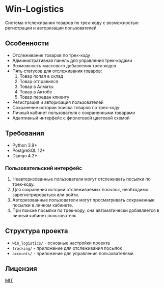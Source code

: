 # Win-Logistics

Система отслеживания товаров по трек-коду с возможностью регистрации и авторизации пользователей.

## Особенности

- Отслеживание товаров по трек-коду
- Административная панель для управления трек-кодами
- Возможность массового добавления трек-кодов
- Пять статусов для отслеживания товаров:
  1. Товар попал в склад
  2. Товар отправился
  3. Товар в Алматы
  4. Товар в Актобе
  5. Товар передан клиенту
- Регистрация и авторизация пользователей
- Сохранение истории поиска товаров по трек-коду
- Личный кабинет пользователя с сохраненными товарами
- Адаптивный интерфейс с фиолетовой цветовой схемой

## Требования

- Python 3.8+
- PostgreSQL 12+
- Django 4.2+

### Пользовательский интерфейс

1. Неавторизованные пользователи могут отслеживать посылки по трек-коду.
2. Для сохранения истории отслеживаемых посылок, необходимо зарегистрироваться или войти.
3. Авторизованные пользователи могут просматривать сохраненные посылки в личном кабинете.
4. При поиске посылки по трек-коду, она автоматически добавляется в личный кабинет пользователя.

## Структура проекта

- `win_logistics/` - основные настройки проекта
- `tracking/` - приложение для отслеживания посылок
- `accounts/` - приложение для управления пользователями

## Лицензия

[MIT](LICENSE)